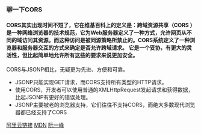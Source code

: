 ### 聊一下CORS


#### CORS其实出现时间不短了，它在维基百科上的定义是：跨域资源共享（CORS ）是一种网络浏览器的技术规范，它为Web服务器定义了一种方式，允许网页从不同的域访问其资源。而这种访问是被同源策略所禁止的。CORS系统定义了一种浏览器和服务器交互的方式来确定是否允许跨域请求。 它是一个妥协，有更大的灵活性，但比起简单地允许所有这些的要求来说更加安全。

CORS与JSONP相比，无疑更为先进、方便和可靠。

- JSONP只能实现GET请求，而CORS支持所有类型的HTTP请求。
- 使用CORS，开发者可以使用普通的XMLHttpRequest发起请求和获得数据，比起JSONP有更好的错误处理。
- JSONP主要被老的浏览器支持，它们往往不支持CORS，而绝大多数现代浏览器都已经支持了CORS

[阿里云链接](https://yq.aliyun.com/articles/69313) 
[MDN](https://developer.mozilla.org/zh-CN/docs/Web/HTTP/Access_control_CORS)
[阮一峰](http://www.ruanyifeng.com/blog/2016/04/cors.html)

